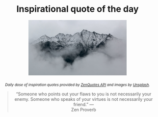 
<div align="center">

# Inspirational quote of the day

<img src="./data/photo.jpeg" alt="Beautiful nature photo" width="320" height="180">

<sub><i>Daily dose of inspiration quotes provided by [ZenQuotes API](https://zenquotes.io/) and images by [Unsplash](https://unsplash.com/).</i></sub>


<blockquote>&ldquo;Someone who points out your flaws to you is not necessarily your enemy. Someone who speaks of your virtues is not necessarily your friend.&rdquo; &mdash; <footer>Zen Proverb</footer></blockquote>

</div>
